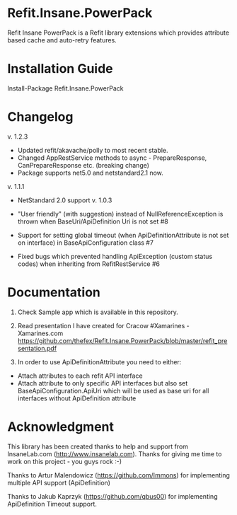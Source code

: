 # Refit.Insane.PowerPack
Refit Insane PowerPack is a Refit library extensions which provides attribute based cache and auto-retry features.

# Installation Guide
Install-Package Refit.Insane.PowerPack

# Changelog
v. 1.2.3
- Updated refit/akavache/polly to most recent stable.
- Changed AppRestService methods to async - PrepareResponse, CanPrepareResponse etc. (breaking change)
- Package supports net5.0 and netstandard2.1 now.

v. 1.1.1

- NetStandard 2.0 support
v. 1.0.3

- "User friendly" (with suggestion) instead of NullReferenceException is thrown when BaseUri/ApiDefinition Uri is not set #8
- Support for setting global timeout (when ApiDefinitionAttribute is not set on interface) in BaseApiConfiguration class #7
- Fixed bugs which prevented handling ApiException (custom status codes) when inheriting from RefitRestService #6


# Documentation
1. Check Sample app which is available in this repository.
2. Read presentation I have created for Cracow #Xamarines - Xamarines.com
https://github.com/thefex/Refit.Insane.PowerPack/blob/master/refit_presentation.pdf

3. In order to use ApiDefinitionAttribute you need to either:
* Attach attributes to each refit API interface
* Attach attribute to only specific API interfaces but also set BaseApiConfiguration.ApiUri which will be used as base uri for all interfaces without ApiDefinition attribute

# Acknowledgment
This library has been created thanks to help and support from InsaneLab.com (http://www.insanelab.com). Thanks for giving me time to work on this project - you guys rock :-)

Thanks to Artur Malendowicz (https://github.com/Immons) for implementing multiple API support (ApiDefinition)

Thanks to Jakub Kaprzyk (https://github.com/qbus00) for implementing ApiDefinition Timeout support.
